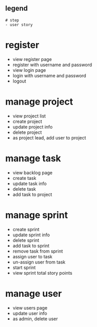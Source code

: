 ## legend
    # step
    - user story

# register
- view register page
- register with username and password
- view login page
- login with username and password
- logout

# manage project
- view project list
- create project
- update project info
- delete project
- as project lead, add user to project

# manage task
- view backlog page
- create task
- update task info
- delete task
- add task to project

# manage sprint
- create sprint
- update sprint info
- delete sprint
- add task to sprint
- remove task from sprint
- assign user to task
- un-assign user from task
- start sprint
- view sprint total story points

# manage user
- view users page
- update user info
- as admin, delete user
